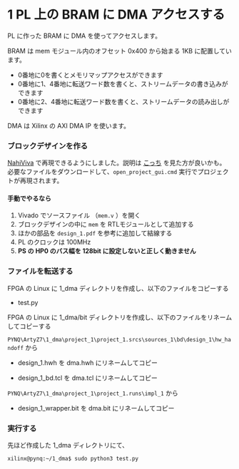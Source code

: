 # 1 PL 上の BRAM に DMA アクセスする

PL に作った BRAM  に DMA を使ってアクセスします。

BRAM は mem モジュール内のオフセット 0x400 から始まる 1KB に配置しています。

- 0番地に0を書くとメモリマップアクセスができます
- 0番地に1、4番地に転送ワード数を書くと、ストリームデータの書き込みができます
- 0番地に2、4番地に転送ワード数を書くと、ストリームデータの読み出しができます

DMA は Xilinx の AXI DMA IP を使います。

### ブロックデザインを作る

[NahiViva](https://github.com/tokuden/NahiViva) で再現できるようにしました。説明は [こっち](http://nahitafu.cocolog-nifty.com/nahitafu/2019/05/post-2cfa5c.html) を見た方が良いかも。  
必要なファイルをダウンロードして、`open_project_gui.cmd` 実行でプロジェクトが再現されます。

#### 手動でやるなら

1. Vivado でソースファイル （`mem.v` ）を開く
2. ブロックデザインの中に ```mem``` を RTLモジュールとして追加する
3. ほかの部品を ```design_1.pdf``` を参考に追加して結線する
4. PL のクロックは 100MHz
5. **PS の HP0 のバス幅を 128bit に設定しないと正しく動きません**

### ファイルを転送する

FPGA の Linux に 1_dma ディレクトリを作成し、以下のファイルをコピーする

- test.py

FPGA の Linux に 1_dma/bit ディレクトリを作成し、以下のファイルをリネームしてコピーする

`PYNQ\ArtyZ7\1_dma\project_1\project_1.srcs\sources_1\bd\design_1\hw_handoff` から

- design_1.hwh を dma.hwh にリネームしてコピー

- design_1_bd.tcl を dma.tcl にリネームしてコピー

`PYNQ\ArtyZ7\1_dma\project_1\project_1.runs\impl_1` から

- design_1_wrapper.bit を dma.bit にリネームしてコピー

### 実行する

先ほど作成した 1_dma ディレクトリにて、

```
xilinx@pynq:~/1_dma$ sudo python3 test.py
```

